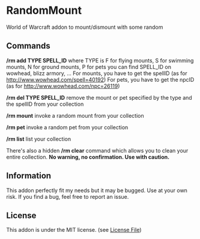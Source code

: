 RandomMount
===========

World of Warcraft addon to mount/dismount with some random

Commands
--------
**/rm add TYPE SPELL_ID**
	where TYPE is F for flying mounts, S for swimming mounts, N for ground mounts, P for pets
	you can find SPELL_ID on wowhead, blizz armory, ...
	For mounts, you have to get the spellID (as for http://www.wowhead.com/spell=40192)
	For pets, you have to get the npcID (as for http://www.wowhead.com/npc=26119)
	  
**/rm del TYPE SPELL_ID**
	remove the mount or pet specified by the type and the spellID from your collection
	
**/rm mount**
	invoke a random mount from your collection

**/rm pet**
	invoke a random pet from your collection

**/rm list**
	list your collection
	
There's also a hidden **/rm clear** command which allows you to clean your entire collection. **No warning, no confirmation. Use with caution.**
	
Information
-----------
This addon perfectly fit my needs but it may be bugged. Use at your own risk. If you find a bug, feel free to report an issue.

License
-------
This addon is under the MIT license. (see [License File](https://github.com/bmichotte/RandomMount/blob/master/LICENSE))